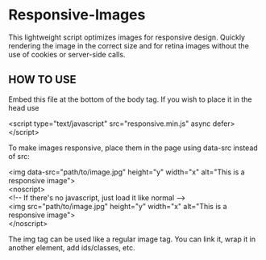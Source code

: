 Responsive-Images
=================

This lightweight script optimizes images for responsive design. Quickly rendering the image in the correct size and for retina images without the use of cookies or server-side calls.


HOW TO USE
----------

Embed this file at the bottom of the body tag. If you wish to place it in the head use 

&lt;script type="text/javascript" src="responsive.min.js" async defer&gt;&lt;/script&gt;


To make images responsive, place them in the page using data-src instead of src:

&lt;img data-src="path/to/image.jpg" height="y" width="x" alt="This is a responsive image"&gt;<br />
&lt;noscript&gt;<br />
&lt;!-- If there's no javascript, just load it like normal --&gt;<br />
&lt;img src="path/to/image.jpg" height="y" width="x" alt="This is a responsive image"&gt;<br />
&lt;/noscript&gt;<br />

The img tag can be used like a regular image tag. You can link it, wrap it in another element, add ids/classes, etc.


